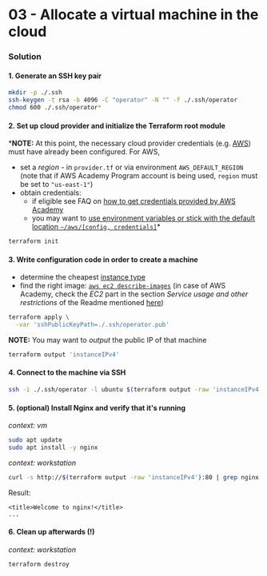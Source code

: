 03 - Allocate a virtual machine in the cloud
============================================


### Solution

#### 1. Generate an SSH key pair

```bash
mkdir -p ./.ssh
ssh-keygen -t rsa -b 4096 -C "operator" -N "" -f ./.ssh/operator
chmod 600 ./.ssh/operator*
```

#### 2. Set up cloud provider and initialize the Terraform root module

*__NOTE:__ At this point, the necessary cloud provider credentials (e.g. [AWS](https://registry.terraform.io/providers/hashicorp/aws/latest/docs))
must have already been configured. For AWS, 

* set a *region* - in `provider.tf` or via environment `AWS_DEFAULT_REGION` (note that if AWS Academy Program account
  is being used, `region` must be set to `"us-east-1"`)
* obtain credentials:
  * if eligible see FAQ on [how to get credentials provided by AWS Academy](https://github.com/lucendio/lecture-devops-infos/blob/main/faq.md#7-how-do-i-get-access-to-aws-and-unlock-aws-academy-credits) 
  * you may want to
    [use environment variables or stick with the default location `~/aws/[config, credentials]`](https://docs.aws.amazon.com/cli/latest/userguide/cli-configure-files.html)*  

```bash
terraform init
```

#### 3. Write configuration code in order to create a machine

* determine the cheapest [instance type](https://aws.amazon.com/ec2/pricing/on-demand/)
* find the right image: [`aws ec2 describe-images`](https://docs.aws.amazon.com/cli/latest/reference/ec2/describe-images.html)
  (in case of AWS Academy, check the *EC2* part in the section *Service usage and other restrictions* of the Readme
  mentioned [here](https://github.com/lucendio/lecture-devops-infos/blob/main/faq.md#7-how-do-i-get-access-to-aws-and-unlock-aws-academy-credits))

```bash
terraform apply \
  -var 'sshPublicKeyPath=./.ssh/operator.pub'
```

__NOTE:__ You may want to *output* the public IP of that machine

```bash
terraform output 'instanceIPv4'
```

#### 4. Connect to the machine via SSH

```bash
ssh -i ./.ssh/operator -l ubuntu $(terraform output -raw 'instanceIPv4')
```

#### 5. (optional) Install Nginx and verify that it's running 

*context: vm*
```bash
sudo apt update
sudo apt install -y nginx
```

*context: workstation*
```bash
curl -s http://$(terraform output -raw 'instanceIPv4'):80 | grep nginx
```
Result:
```
<title>Welcome to nginx!</title>
...
```

#### 6. Clean up afterwards (!)

*context: workstation*
```bash
terraform destroy
```
